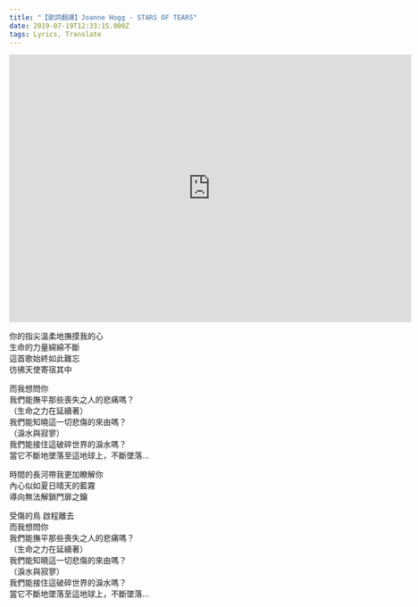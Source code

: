 ```yaml
---
title: "【歌詞翻譯】Joanne Hogg - STARS OF TEARS"
date: 2019-07-19T12:33:15.000Z
tags: Lyrics, Translate
---
```


<iframe width="720" height="480" src="https://www.youtube.com/embed/eZRvkTpTz3M" frameborder="0" allow="accelerometer; autoplay; clipboard-write; encrypted-media; gyroscope; picture-in-picture" allowfullscreen></iframe>

你的指尖溫柔地撫摸我的心
<br>生命的力量綿綿不斷
<br>這首歌始終如此難忘
<br>彷彿天使寄宿其中

而我想問你
<br>我們能撫平那些喪失之人的悲痛嗎？
<br>（生命之力在延續著）
<br>我們能知曉這一切悲傷的來由嗎？
<br>（淚水與寂寥）
<br>我們能接住這破碎世界的淚水嗎？
<br>當它不斷地墜落至這地球上，不斷墜落...

時間的長河帶我更加瞭解你
<br>內心似如夏日晴天的藍霧
<br>導向無法解鎖門扉之鑰

受傷的鳥 啟程離去
<br>而我想問你
<br>我們能撫平那些喪失之人的悲痛嗎？
<br>（生命之力在延續著）
<br>我們能知曉這一切悲傷的來由嗎？
<br>（淚水與寂寥）
<br>我們能接住這破碎世界的淚水嗎？
<br>當它不斷地墜落至這地球上，不斷墜落...
